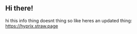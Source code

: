 ## Hi there!
hi this info thing doesnt thing so like heres an updated thing: https://hyprix.straw.page
